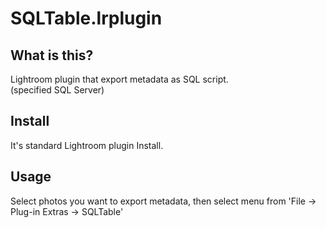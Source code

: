 # SQLTable.lrplugin
## What is this?
Lightroom plugin that export metadata as SQL script.  
(specified SQL Server)
## Install
It's standard Lightroom plugin Install.
## Usage
Select photos you want to export metadata, then select menu from 'File -> Plug-in Extras -> SQLTable'
